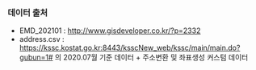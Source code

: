 ### 데이터 출처

- EMD_202101 : http://www.gisdeveloper.co.kr/?p=2332
- address.csv : https://kssc.kostat.go.kr:8443/ksscNew_web/kssc/main/main.do?gubun=1# 의 2020.07월 기준 데이터 + 주소변환 및 좌표생성 커스텀 데이터

